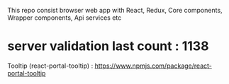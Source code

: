 This repo consist browser web app with React, Redux, Core components, Wrapper components, Api services etc 

# server validation last count : 1138

Tooltip (react-portal-tooltip) : https://www.npmjs.com/package/react-portal-tooltip